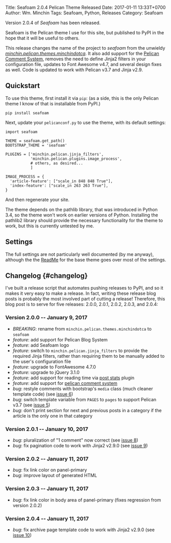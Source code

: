 Title: Seafoam 2.0.4 Pelican Theme Released
Date: 2017-01-11 13:33T+0700
Author: Wm. Minchin
Tags: Seafoam, Python, Releases
Category: Seafoam

Version 2.0.4 of *Seafoam* has been released.

Seafoam is the Pelican theme I use for this site, but published to PyPI in the
hope that it will be useful to others.

This release changes the name of the project to *seafoam* from the unwieldy
*[minchin.pelican.themes.minchindotca]({filename}20160912-minchin-dot-ca-pelican-theme-version-110-released.md)*.
It also add support for the [Pelican Comment
System](https://bernhard.scheirle.de/posts/2014/March/29/static-comments-via-email/),
removes the need to define Jinja2 filters in your configuration file, updates
to Font Awesome v4.7, and several design fixes as well. Code is updated to
work with Pelican v3.7 and Jinja v2.9.

<!-- read more -->

## Quickstart

To use this theme, first install it via `pip`: (as a side, this is the only
Pelican theme I know of that is installable from PyPI.)

    pip install seafoam

Next, update your `pelicanconf.py` to use the theme, with its default settings:

    import seafoam

    THEME = seafoam.get_path()
    BOOTSTRAP_THEME = 'seafoam'

    PLUGINS = ['minchin.pelican.jinja_filters',
               'minchin.pelican.plugins.image_process',
               # others, as desired...
               ]

    IMAGE_PROCESS = {
      'article-feature': ["scale_in 848 848 True"],
      'index-feature': ["scale_in 263 263 True"],
    }

And then regenerate your site.

The theme depends on the pathlib library, that was introduced in Python 3.4, so
the theme won't work on earlier versions of Python. Installing the pathlib2
library should provide the necessary functionality for the theme to work, but
this is currently untested by me.

## Settings

The full settings are not particularly well documented (by me anyway), although
the the
[ReadMe](https://github.com/getpelican/pelican-themes/tree/master/pelican-bootstrap3)
for the base theme goes over most of the settings.

## Changelog {#changelog}

I've built a release script that automates pushing releases to PyPI, and so it
makes it very easy to make a release. In fact, writing these release blog posts
is probably the most involved part of cutting a release! Therefore, this blog
post is to serve for five releases: 2.0.0, 2.0.1, 2.0.2, 2.0.3, and 2.0.4:

### Version 2.0.0 -- January 9, 2017

- *BREAKING*: rename from `minchin.pelican.themes.minchindotca`
  to `seafoam`
- *feature*: add support for Pelican Blog System
- *feature*: add Seafoam logo
- *feature*: switch to `minchin.pelican.jinja_filters` to provide
  the required Jinja filters, rather than requiring them to be manually
  added to the user's configuration file
- *feature*: upgrade to FontAwesome 4.7.0
- *feature*: upgrade to jQuery 3.1.0
- *feature*: add support for reading time via
  [post stats](https://github.com/getpelican/pelican-plugins/tree/master/post_stats)
  plugin
- *feature*: add support for [pelican comment
  system](https://github.com/getpelican/pelican-plugins/tree/master/pelican_comment_system)
- *bug*: restyle comments with bootstrap's `media` class (much cleaner template
  code) (see [issue 6](https://github.com/MinchinWeb/seafoam/issues/6))
- *bug*: switch template variable from `PAGES` to `pages` to support Pelican
  v3.7 (see [issue 5](https://github.com/MinchinWeb/seafoam/issues/5))
- *bug*: don't print section for next and previous posts in a category if the
  article is the only one in that category

### Version 2.0.1 -- January 10, 2017

- *bug*: pluralization of "1 comment" now correct (see [issue
  8](https://github.com/MinchinWeb/seafoam/issues/8))
- *bug*: fix pagination code to work with Jinja2 v2.9.0 (see [issue
  9](https://github.com/MinchinWeb/seafoam/issues/9))

### Version 2.0.2 -- January 11, 2017

- *bug*: fix link color on panel-primary
- *bug*: improve layout of generated HTML

### Version 2.0.3 -- January 11, 2017

- *bug*: fix link color in body area of panel-primary (fixes regression
  from version 2.0.2)

### Version 2.0.4 -- January 11, 2017

- *bug*: fix archive page template code to work with Jinja2 v2.9.0 (see [issue
  10](https://github.com/MinchinWeb/seafoam/issues/10))
